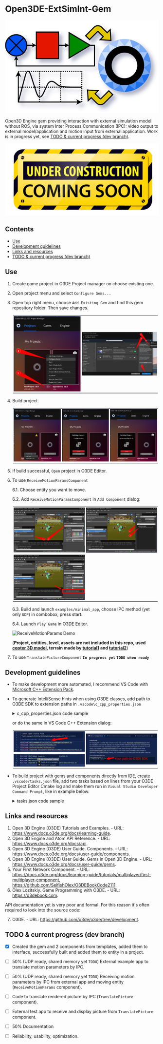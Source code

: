 # Open3DE-ExtSimInt-Gem <!-- omit from toc -->

![logo](logo.png)

Open3D Engine gem providing interaction with external simulation model without ROS, via system Inter Process Communication (IPC): video output to external model/application and motion input from external application. Work is in progress yet, see [TODO \& current progress (dev branch)](#todo--current-progress-dev-branch).

![Under development, coming soon](/doc/img/under_construction.png)

## Contents <!-- omit from toc -->

- [Use](#use)
- [Development guidelines](#development-guidelines)
- [Links and resources](#links-and-resources)
- [TODO \& current progress (dev branch)](#todo--current-progress-dev-branch)

## Use

1. Create game project in O3DE Project manager on choose existing one.
2. Open project menu and select `Configure Gems...`
3. Open top right menu, choose `Add Existing Gem` and find this gem repository folder. Then save changes.

    <table style="border: 0px solid black;padding : 2px;">
        <tr style="border: 0px solid black;padding : 2px;">
            <td style="border: 0px solid black;padding : 2px;">
                <img src="/doc/img/configure_gems.png"/>
            </td>
            <td style="border: 0px solid black;padding : 2px;" rowspan="2">
                <img src="/doc/img/add_gem.png"/>
            </td>
        </tr>
    </table>

4. Build project.

    <table style="border: 0px solid black;padding : 2px;">
        <tr style="border: 0px solid black;padding : 2px;">
            <td style="border: 0px solid black;padding : 2px;">
                <img src="/doc/img/build_project.png"/>
            </td>
            <td style="border: 0px solid black;padding : 2px;">
                <img src="/doc/img/building2.png"/>
            </td>
            <td style="border: 0px solid black;padding : 2px;">
                <img src="/doc/img/building3.png"/>
            </td>
        </tr>
    </table>

5. If build successful, `Open` project in O3DE Editor.
6. To use `ReceiveMotionParamsComponent`

   6.1. Choose entity you want to move.

   6.2. Add `ReceiveMotionParamsComponent` in `Add Component` dialog:

    <table style="border: 0px solid black;padding : 2px;">
        <tr style="border: 0px solid black;padding : 2px;">
            <td style="border: 0px solid black;padding : 2px;">
                <img src="/doc/img/add_RMP_component.png"/>
            </td>
            <td style="border: 0px solid black;padding : 2px;">
                <img src="/doc/img/add_RMP_component2.png"/>
            </td>
        </tr>
        <tr style="border: 0px solid black;padding : 2px;">
            <td style="border: 0px solid black;padding : 2px;">
                <img src="/doc/img/add_RMP_component3.png"/>
            </td>
        </tr>
    </table>

    6.3. Build and launch `examples/minimal_app`, choose IPC method (yet only `UDP`) in combobox, press start.

    6.4. Launch `Play Game` in O3DE Editor.

    ![ReceiveMotionParams Demo](/doc/img/demo_RMP.gif)

    (**Project, entities, level, assets are not included in this repo, used [copter 3D model](https://sketchfab.com/3d-models/dji-fpv-by-sdc-high-performance-drone-d471ea8c6235457b8e131842e2cf3783), terrain made by [tutorial1](https://docs.o3de.org/docs/learning-guide/tutorials/environments/create-terrain-from-images/) and [tutorial2](https://www.youtube.com/watch?v=rd8tEMUIEIY)**)

7. To use `TranslatePictureComponent`
   **`In progress yet`**
   **`TODO when ready`**

## Development guidelines

- To make development more automated, I recommend VS Code with [Microsoft C++ Estension Pack](https://marketplace.visualstudio.com/items?itemName=ms-vscode.cpptools-extension-pack).

- To generate IntelliSense hints when using O3DE classes, add path to O3DE SDK to extension paths in `.vscode\c_cpp_properties.json`

    <details>
    <summary>c_cpp_properties.json code sample</summary>

    ```
    {
        "configurations": [
            {
                ...
                "includePath": [
                    ...,
                    "<path>/<to>/<your>/O3DE/23.10.3/Code/**" // added this in VS C++ Extension to scan O3DE headers and generate IntelliSense hints
                ],
            }
        ],

    }
    ```
    </details>

    or do the same in VS Code C++ Extension dialog:

    <table style="border: 0px solid black;padding : 2px;">
        <tr style="border: 0px solid black;padding : 2px;">
            <td style="border: 0px solid black;padding : 2px;">
                <img src="/doc/img/add_intellisense1.png"/>
            </td>
            <td style="border: 0px solid black;padding : 2px;" rowspan="2">
                <img src="/doc/img/add_intellisense3.png"/>
            </td>
        </tr>
        <tr style="border: 0px solid black;padding : 2px;">
            <td style="border: 0px solid black;padding : 2px;">
                <img src="/doc/img/add_intellisense2.png"/>
            </td>
        </tr>
    </table>

- To build project with gems and components directly from IDE, create `.vscode/tasks.json` file, add two tasks based on lines from your O3DE Project Editor Cmake log and make them run in `Visual Studio Developer Command Prompt`, like in example below:
    <details>
    <summary>tasks.json code sample</summary>

    ```json
    {
        "version": "2.0.0",
        "windows": {
            "options": {
                "shell": { // run all tasks below in Visual Studio Developer Command Prompt !!!
                    "executable": "cmd.exe",
                    "args": [
                        "/C",
                        "\"C:/Program Files/Microsoft Visual Studio/2022/Community/Common7/Tools/VsDevCmd.bat\"",
                        "&&"
                    ]
                }
            }
        },
        "tasks": [
            { // Cmake configure task
                "type": "shell",
                "label": "O3DE Project configure",
                "command": "cmake",
                "detail": "CMake configure task, copy of O3DE Project manager command",
                "options": {
                    "cwd": "<!!! your/path/to/o3de_project>/YourProjectName"
                },
                "args": [ // made from original command line, shown in O3DE Project Manager Cmake Log 
                    "-B",
                    "<!!! your/path/to/o3de_project>/YourProjectName/build/windows",
                    "-S",
                    "<!!! your/path/to/o3de_project>/YourProjectName",
                    "-DLY_3RDPARTY_PATH=<!!! copy_from_your_cmake_log>"
                ]
            },
            { // Cmake build task, depends on configure
                "type": "shell",
                "label": "O3DE Project build",
                "command": "cmake",
                "detail": "CMake build task, copy of O3DE Project manager command",
                "options": {
                    "cwd": "<!!! your/path/to/o3de_project>/YourProjectName"
                },
                "args": [ // made from original command line, shown in O3DE Project Manager Cmake Log 
                    "--build",
                    "<!!! your/path/to/o3de_project>/YourProjectName/build/windows",
                    "--config",
                    "profile",
                    "--target",
                    "YourProjectName.GameLauncher",
                    "YourProjectName.ServerLauncher",
                    "YourProjectName.UnifiedLauncher",
                    "Editor"
                ],
                "dependsOn": "O3DE Project configure"
            },
        ]
    }
    ```
    </details>

## Links and resources

1. Open 3D Engine (O3DE) Tutorials and Examples. - URL: https://www.docs.o3de.org/docs/learning-guide.
2. Open 3D Engine and Atom API Reference. - URL: https://www.docs.o3de.org/docs/api.
3. Open 3D Engine (O3DE) User Guide. Components. - URL: https://www.docs.o3de.org/docs/user-guide/components.
4. Open 3D Engine (O3DE) User Guide. Gems in Open 3D Engine. - URL: https://www.docs.o3de.org/docs/user-guide/gems.
5. Your First Network Component. - URL: https://docs.o3de.org/docs/learning-guide/tutorials/multiplayer/first-multiplayer-component, https://github.com/SelfishOlex/O3DEBookCode2111.
6. Olex Lozitskiy. Game Programming with O3DE. - URL: https://o3debook.com.

API documentation yet is very poor and formal. For this reason it's often required to look into the source code:

7. O3DE. - URL: https://github.com/o3de/o3de/tree/development.

## TODO & current progress (dev branch)

- [x] Created the gem and 2 components from templates, added them to interface, successfully built and added them to entity in a project.
- [ ] 50% (UDP ready, shared memory yet `TODO`) External example app to translate motion parameters by IPC.
- [ ] 50% (UDP ready, shared memory yet `TODO`) Receiving motion parameters by IPC from external app and moving entity (`ReceiveMotionParams` component).
- [ ] Code to translate rendered picture by IPC  (`TranslatePicture` component).
- [ ] External test app to receive and display picture from `TranslatePicture` component.
- [ ] 50% Documentation
- [ ] Reliability, usability, optimization.

